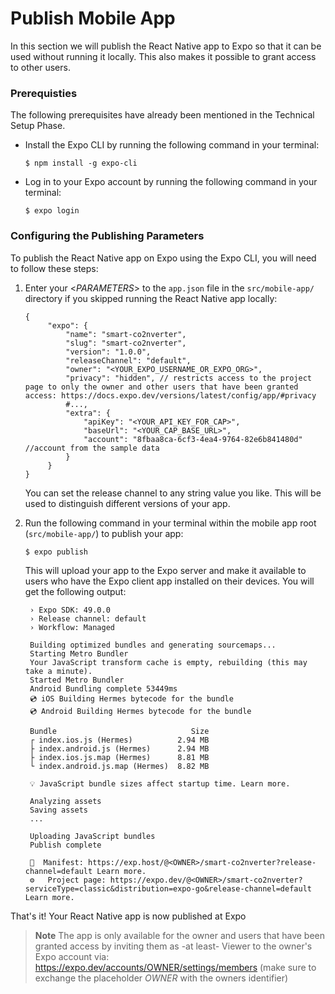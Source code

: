 # Publish Mobile App

In this section we will publish the React Native app to Expo so that it can be used without running it locally. This also makes it possible to grant access to other users.

### Prerequisties

The following prerequisites have already been mentioned in the Technical Setup Phase.

- Install the Expo CLI by running the following command in your terminal:

  `$ npm install -g expo-cli`

- Log in to your Expo account by running the following command in your terminal:

  `$ expo login`

### Configuring the Publishing Parameters

To publish the React Native app on Expo using the Expo CLI, you will need to follow these steps:

1. Enter your <_PARAMETERS_> to the `app.json` file in the `src/mobile-app/` directory if you skipped running the React Native app locally:

   ```jsonc
   {
        "expo": {
            "name": "smart-co2nverter",
            "slug": "smart-co2nverter",
            "version": "1.0.0",
            "releaseChannel": "default",
            "owner": "<YOUR_EXPO_USERNAME_OR_EXPO_ORG>",
            "privacy": "hidden", // restricts access to the project page to only the owner and other users that have been granted access: https://docs.expo.dev/versions/latest/config/app/#privacy
            #...,
            "extra": {
                "apiKey": "<YOUR_API_KEY_FOR_CAP>",
                "baseUrl": "<YOUR_CAP_BASE_URL>",
                "account": "8fbaa8ca-6cf3-4ea4-9764-82e6b841480d" //account from the sample data
            }
        }
   }
   ```

   You can set the release channel to any string value you like. This will be used to distinguish different versions of your app.

2. Run the following command in your terminal within the mobile app root (`src/mobile-app/`) to publish your app:

   `$ expo publish`

   This will upload your app to the Expo server and make it available to users who have the Expo client app installed on their devices. You will get the following output:

   ```console
    › Expo SDK: 49.0.0
    › Release channel: default
    › Workflow: Managed

    Building optimized bundles and generating sourcemaps...
    Starting Metro Bundler
    Your JavaScript transform cache is empty, rebuilding (this may take a minute).
    Started Metro Bundler
    Android Bundling complete 53449ms
    💿 iOS Building Hermes bytecode for the bundle
    💿 Android Building Hermes bytecode for the bundle

    Bundle                              Size
    ┌ index.ios.js (Hermes)          2.94 MB
    ├ index.android.js (Hermes)      2.94 MB
    ├ index.ios.js.map (Hermes)      8.81 MB
    └ index.android.js.map (Hermes)  8.82 MB

    💡 JavaScript bundle sizes affect startup time. Learn more.

    Analyzing assets
    Saving assets
    ...

    Uploading JavaScript bundles
    Publish complete

    📝  Manifest: https://exp.host/@<OWNER>/smart-co2nverter?release-channel=default Learn more.
    ⚙️   Project page: https://expo.dev/@<OWNER>/smart-co2nverter?serviceType=classic&distribution=expo-go&release-channel=default Learn more.
   ```

That's it! Your React Native app is now published at Expo

> **Note**
> The app is only available for the owner and users that have been granted access by inviting them as -at least- Viewer to the owner's Expo account via: https://expo.dev/accounts/OWNER/settings/members (make sure to exchange the placeholder _OWNER_ with the owners identifier)
